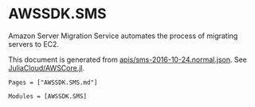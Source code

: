 # AWSSDK.SMS

Amazon Server Migration Service automates the process of migrating servers to EC2.

This document is generated from
[apis/sms-2016-10-24.normal.json](https://github.com/aws/aws-sdk-js/blob/master/apis/sms-2016-10-24.normal.json).
See [JuliaCloud/AWSCore.jl](https://github.com/JuliaCloud/AWSCore.jl).

```@index
Pages = ["AWSSDK.SMS.md"]
```

```@autodocs
Modules = [AWSSDK.SMS]
```
